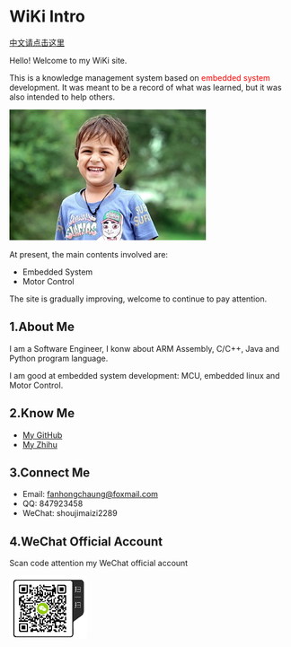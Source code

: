 # WiKi Intro
[中文请点击这里](index-zh.md)

Hello! Welcome to my WiKi site.

This is a knowledge management system based on <font color="red">embedded system</font> development. It was meant to be a record of what was learned, but it was also intended to help others.

![](assets/images/happy_boy_origin.jpg)

At present, the main contents involved are:

* Embedded System
* Motor Control

The site is gradually improving, welcome to continue to pay attention.

## 1.About Me
I am a Software Engineer, I konw about ARM Assembly, C/C++, Java and Python program language.

I am good at embedded system development: MCU, embedded linux and Motor Control.

## 2.Know Me
* [My GitHub](https://github.com/EdgeAI-Lab)
* [My Zhihu](https://www.zhihu.com/people/fhc2019/activities)

## 3.Connect Me
* Email: fanhongchaung@foxmail.com
* QQ: 847923458
* WeChat: shoujimaizi2289

## 4.WeChat Official Account

Scan code attention my WeChat official account

![weixingongzhonghao](assets/images/weixingongzhonghao.png)
